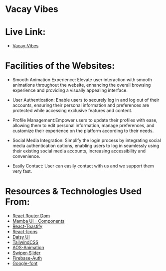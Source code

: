 # Vacay Vibes

# Live Link: 
- [Vacay-Vibes](https://vacay-vibes.web.app/)

# Facilities of the Websites: 
- Smooth Animation Experience: Elevate user interaction with smooth animations throughout the website, enhancing the overall browsing experience and providing a visually appealing interface.

- User Authentication: Enable users to securely log in and log out of their accounts, ensuring their personal information and preferences are protected while accessing exclusive features and content.

- Profile Management:Empower users to update their profiles with ease, allowing them to edit personal information, manage preferences, and customize their experience on the platform according to their needs.

- Social Media Integration: Simplify the login process by integrating social media authentication options, enabling users to log in  seamlessly using their existing social media accounts, increasing accessibility and convenience.
- Easily Contact: User can easily contact with us and we support them very fast.


# Resources & Technologies Used From:

- [React Router Dom](https://reactrouter.com/en/main)
- [Mamba UI - Components](https://mambaui.com/components)
- [React-Toastify](https://www.npmjs.com/package/react-toastify)
- [React-Icons](https://react-icons.github.io/react-icons/)
- [Daisy UI](https://daisyui.com/)
- [TailwindCSS](https://tailwindcss.com/)
- [AOS-Animation](https://michalsnik.github.io/aos/)
- [Swiper-Slider](https://swiperjs.com/)
- [Firebase-Auth](https://firebase.com/)
- [Google-font](https://fonts.google.com/)